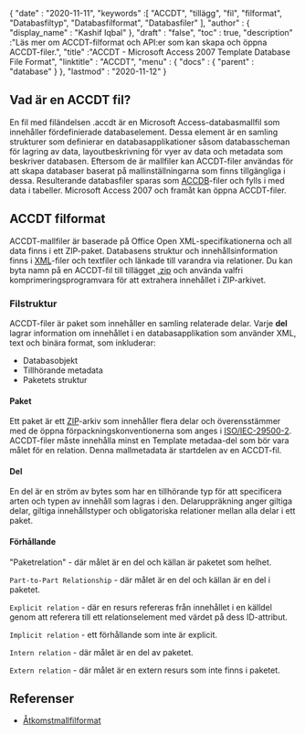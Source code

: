 {
  "date" : "2020-11-11",
  "keywords" :[ "ACCDT", "tillägg", "fil", "filformat", "Databasfiltyp", "Databasfilformat", "Databasfiler" ],
  "author" : {
    "display_name" : "Kashif Iqbal"
},
  "draft" : "false",
  "toc" : true,
  "description" :"Läs mer om ACCDT-filformat och API:er som kan skapa och öppna ACCDT-filer.",
  "title" :"ACCDT - Microsoft Access 2007 Template Database File Format",
  "linktitle" : "ACCDT",
  "menu" : {
    "docs" : {
      "parent" : "database"
}
},
  "lastmod" : "2020-11-12"
}

## Vad är en ACCDT fil?

En fil med filändelsen .accdt är en Microsoft Access-databasmallfil som innehåller fördefinierade databaselement. Dessa element är en samling strukturer som definierar en databasapplikationer såsom databasscheman för lagring av data, layoutbeskrivning för vyer av data och metadata som beskriver databasen. Eftersom de är mallfiler kan ACCDT-filer användas för att skapa databaser baserat på mallinställningarna som finns tillgängliga i dessa. Resulterande databasfiler sparas som [ACCDB](/sv/database/accdb/)-filer och fylls i med data i tabeller. Microsoft Access 2007 och framåt kan öppna ACCDT-filer.

## ACCDT filformat

ACCDT-mallfiler är baserade på Office Open XML-specifikationerna och all data finns i ett ZIP-paket. Databasens struktur och innehållsinformation finns i [XML](/sv/web/xml/)-filer och textfiler och länkade till varandra via relationer. Du kan byta namn på en ACCDT-fil till tillägget [.zip](/sv/compression/zip/) och använda valfri komprimeringsprogramvara för att extrahera innehållet i ZIP-arkivet.

### Filstruktur

ACCDT-filer är paket som innehåller en samling relaterade delar. Varje **del** lagrar information om innehållet i en databasapplikation som använder XML, text och binära format, som inkluderar:

* Databasobjekt
* Tillhörande metadata
* Paketets struktur

#### Paket

Ett paket är ett [ZIP](/sv/compression/zip/)-arkiv som innehåller flera delar och överensstämmer med de öppna förpackningskonventionerna som anges i [ISO/IEC-29500-2](https://www.iso.org/standard/51459.html). ACCDT-filer måste innehålla minst en Template metadaa-del som bör vara målet för en relation. Denna mallmetadata är startdelen av en ACCDT-fil.

#### Del

En del är en ström av bytes som har en tillhörande typ för att specificera arten och typen av innehåll som lagras i den. Delaruppräkning anger giltiga delar, giltiga innehållstyper och obligatoriska relationer mellan alla delar i ett paket.

#### Förhållande

"Paketrelation" - där målet är en del och källan är paketet som helhet.

`Part-to-Part Relationship` - där målet är en del och källan är en del i paketet.

`Explicit relation` - där en resurs refereras från innehållet i en källdel genom att referera till ett relationselement med värdet på dess ID-attribut.

`Implicit relation` - ett förhållande som inte är explicit.

`Intern relation` - där målet är en del av paketet.

`Extern relation` - där målet är en extern resurs som inte finns i paketet.

## Referenser ##

* [Åtkomstmallfilformat](https://learn.microsoft.com/en-us/openspecs/sharepoint_protocols/ms-accdt/0a4a68d7-7a85-4a27-ad74-730db57862d7)

